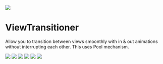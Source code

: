 [![](https://jitpack.io/v/zeroarst/ViewTransitioner.svg)](https://jitpack.io/#zeroarst/ViewTransitioner)

# ViewTransitioner
Allow you to transition between views smoonthly with in &amp; out animations without interrupting each other. This uses Pool mechanism.

![](https://lh3.googleusercontent.com/DG_HMFruaJ-_-_gluBwmB2FOvIyHMNIuyCY49rzV7Sk_JYe3G9wwx_ISrBfSjeXz8FcpmhihmhEkWjodEdbaqPP8B4_0ah8SYL9TMhLLRGH_iPRRft_RdSYZxPA1p0hRDtKWxzoS_Pv9WIHsNAm2G508Yk8gRimWcN-VCCbwucFJi1_6KLPUGF8H0LkFcfhV7sKea4AsGko0AymLXcvFE4XeN58gYrPz9w0zeas6A6sNe8x9_FO74b7iFAFTuMBMd9hSuRMSIzQXdLLbrbfvDhuSjSdJuUiQviXpnCkmtk-rsPbLGPzPOM3hLoIu1CPTVMk4alWhNqKrYCCsfULAafbvlQXH-p1oSo23deUtwJzg6CTRyMN2X6hWTVXk2jfYq8Fkt7pc0DWmKVTpl2N1dZpUSI2KIENmyfoDkF--9Xifo_BqtdbUeGKgfc6e9i0ZCEHA3EB_HIUK2H_jPzpxDpDy557bMvm7ktczGAIXy6c4KWRLJRVxfugZArvzOk1dyBT3n6u3L5hJ0A0FdnNrrpB8rI1gIZpMtFuaex9vOtxH5RZZOPb1FRo0m52Pvp7vwZxFmDVXnRXZnLRnweE5YSh8z5VXcJ2yAyruYazU1m3OyMSzcgXE=w386-h644-no)
![](https://lh3.googleusercontent.com/DG_HMFruaJ-_-_gluBwmB2FOvIyHMNIuyCY49rzV7Sk_JYe3G9wwx_ISrBfSjeXz8FcpmhihmhEkWjodEdbaqPP8B4_0ah8SYL9TMhLLRGH_iPRRft_RdSYZxPA1p0hRDtKWxzoS_Pv9WIHsNAm2G508Yk8gRimWcN-VCCbwucFJi1_6KLPUGF8H0LkFcfhV7sKea4AsGko0AymLXcvFE4XeN58gYrPz9w0zeas6A6sNe8x9_FO74b7iFAFTuMBMd9hSuRMSIzQXdLLbrbfvDhuSjSdJuUiQviXpnCkmtk-rsPbLGPzPOM3hLoIu1CPTVMk4alWhNqKrYCCsfULAafbvlQXH-p1oSo23deUtwJzg6CTRyMN2X6hWTVXk2jfYq8Fkt7pc0DWmKVTpl2N1dZpUSI2KIENmyfoDkF--9Xifo_BqtdbUeGKgfc6e9i0ZCEHA3EB_HIUK2H_jPzpxDpDy557bMvm7ktczGAIXy6c4KWRLJRVxfugZArvzOk1dyBT3n6u3L5hJ0A0FdnNrrpB8rI1gIZpMtFuaex9vOtxH5RZZOPb1FRo0m52Pvp7vwZxFmDVXnRXZnLRnweE5YSh8z5VXcJ2yAyruYazU1m3OyMSzcgXE=w386-h644-no)
![](https://lh3.googleusercontent.com/c1kG3jXd-Vywhwv8m98ITTTlSmTa-FSIUKOPMwIWj3xkfk69O68I1cwlSECrveIAMHIdkbcXw7JlY54bNVfjSKfleOyWOS1Rwtmr9yU-f49gTbSsNTR2KdwWmqWv6KsBYZ3Au7IW8uBb-kktDD2DDrS7CkTpo2UDv996oHs3d9bgyuAnZ2zWc72zusuSxiisYgd016kPuaqeWrsPjW5yhtK--dNMlxSxrgBJW-WjkjTImU11LmpeIy328Zt2DMJfxwjIVh53nlQqaXg9gY6-yP41vlWvvK-YCex2PpMtgwx9X3x8qhaXOcQzCtvDPrENuDVX_M3La4icMyqftIp7QJNepta7TLVVZI9BM2I8pBDg7EqyqdyeKtK5nG5Nz0yR3lSkdP6_9ShqI4RNfU1FFQ_K5Y1Wc25fm-dRviUDe_YwYJt5DYuA5lJlTrXRFsih5DEfuZqspU3wcoNLv1rzBoY02YRhGDnUBgtzB9dhW6xHp-V06xB_Dpik30q_pfadO038blf3aEhKkDsDlsulipcJRTG27CCYwbwZLWXHXffaiF_Ou0w33Y_GJKpQ1WKYUldWit9coRLgAG4JCjolVteQee5-y0gmhXi9dX3raMnwxl_z0T6q=w386-h644-no)
![](https://lh3.googleusercontent.com/TeA8B6dqLRb2A9sB7oiWhmcx34tv0-Nzbqvt7-gNePsETXlDjhim9mx_4uwY09pvMAyq-pLL1mwFVn_4QzBN-mEcioksizbGd_SF9_ssjD1UmR4Yg7FeBYiBSE8b5y-kRf7llSFp1ELhaw0XwlpqEUwBMXDYXaKx4g1L4JYMfQg51_Nqvch84RKPX90gJAEIB-vJ_ohd-GGJEDXFNZLFaqnHwIkB-l5qu5faRtfggTAtzU_xDcJkhF7XNgBLUosc7ZU7D3zRaOZwM_UtDJgWAwIR0vnw6cxe7QYfScwWZFwfHko19ncRjbgH6ptOzzKHVecPXq1dsltUbVfOu_PLKYu8hdtuMTpOcJ8zo9iIOt-zfUGYeDCKEur-tpDEoKWuWk392RaSBshRcYsyqk-ytVI6sQaAZu86CKKIfxozuJtwHlN_1H_FTIQMTEv9Ex1-ofFYwxgoO41XyOMTEc0o8iCLxSKSfBbk4kedwMBEUdtJbRw1kLoDoU7E536ZnzzIaMjA_AKfpjgp7wNyMckZOLc0Zn6W2DuP4aRGJPD4pCk3nKBHsmisyBoDM8FJiLxEJ23a6CgS3y_J51ciHq3gPaSUkxN0DjvAproLLH_1BFQAr4lO=w386-h644-no)
![](https://lh3.googleusercontent.com/Mwdn-Kp6rJlrLFgrBsdo-ucX3X8aIf63VHnU0shJ8IcXw1-S940eGdCVAO5W5gzvUy0Ddis6SY1ZcGTEAbwI1Q-xlCORC7_EwceeLe4locex7jJXtrDAnFE-Tx0ciEInURJU99DgD-gEVwNpH7fKDRoNSLmHSIMFQ0qN44Nv7wkEnox8DdNgvXMYWVzHrPfgLV7rftR42Om1jpG7PysUiJjJovPnndLDP_w27MxaUm-aIOJoTXrq9lsQLebp4xOs9PJPrqHXcrfbx-PEwqLD18g5TkeMUucmdPqAVxtge3B9Txfr-tuYOJIZaG4hxh-DDQ0A_1sfkdn9D_Wt58xFkeomg-9ymiFiMBH9JKHg9nJS2GgoW7KSIV4uotBqTndsPH3_R5oTFJhj7X7rZmUq8XLKXO_3nFzdHcsODvd_PYgqDgf1eDESouVsG9RVqzPFjSk893kfF5IJRK6LFgWRJo2r8Y6ME8eB5WMkKDfkALU6ucJMu5GRjOEZceLEXBEu1D9W1g-wPf7f-XfRHZ2J6G5C5IZRDHQG_cQ549hfZBF1Y1Qoh-BsihS0iFHxMy_BHTInP_Prmc3fjFS5KlWLcwLodqtznfQ2ZBO1QbYb93BUsFP0Ogvg=w386-h644-no)
![](https://lh3.googleusercontent.com/PfeGPQTYm6vSQmvVXP7Mobh7RDLZtzJB-0twzyheoqUvPhlLqE4H2cyeHUK5tU3iJcpn2jtHv7jPt0GOpofyz52bwS45-Wk0vxzsaf9_l49YACZNUhExZFT080mO6RPuYlaKNMutzOc7ECkCiml2pENQHn4Uv8RIA9gTp9mfVJyxOBzsNsdfgWOKj7LhdsIpqbCpvYuGv-I6dj0jpyChu3Ydmckm98GM1Ja027BuCsSetpGdEHXxFV8P7TRJrwRk0PjkMlcw81LV7f-jfGDsaBAw5A8imIG9bEPvLNN0z7iEx3AHIdJJlBEoG4o8EY2XT3H0mASp41JeTnrWhsyqbvLanrnnOyicqz9wN_KZJHd6uJ9-YEXkWMaCQgYBIP7liNpcbKRgYreNUlfX2ye5qS53GsI6GQDltwiZ22mvk7KzZ5HPI-d-i6hY2e3MmSXorKDLpYVLiLH3tHjKHf1EX2i7d0GgiA4vOzSu6HyuAd-0xdMdtb5EDIY_BfvetYWPe32hbZXlTLXEke7EL3pN4Xkl6Z3cyRLohRc15hJoepyWhvi18nkieV2ii6cV7iC59tMIviYjTOKMQ_wER8X967CwLMK5RLsnjZ2uMslk9NNztBH3=w386-h644-no)
